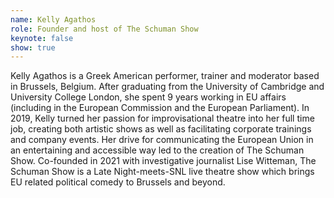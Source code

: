 ```yaml
---
name: Kelly Agathos
role: Founder and host of The Schuman Show
keynote: false
show: true
---
```


Kelly Agathos is a Greek American performer, trainer and moderator based in Brussels, Belgium. After graduating from the University of Cambridge and University College London, she spent 9 years working in EU affairs (including in the European Commission and the European Parliament).
In 2019, Kelly turned her passion for improvisational theatre into her full time job, creating both artistic shows as well as facilitating corporate trainings and company events.
Her drive for communicating the European Union in an entertaining and accessible way led to the creation of The Schuman Show. Co-founded in 2021 with investigative journalist Lise Witteman, The Schuman Show is a Late Night-meets-SNL live theatre show which brings EU related political comedy to Brussels and beyond.